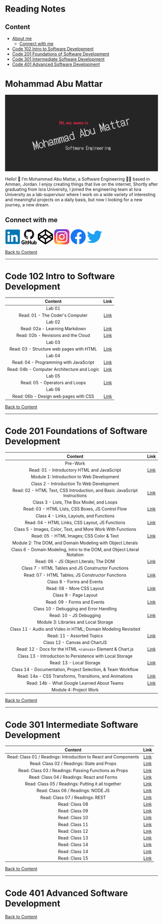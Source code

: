 # Reading Notes

## Content
- [About me](#mohammad-abu-mattar)
    - [Connect with me](#connect-with-me)
- [Code 102 Intro to Software Development](#code-102-intro-to-software-development)
- [Code 201 Foundations of Software Development](#code-201-foundations-of-Software-development)
- [Code 301 Intermediate Software Development](#code-301-intermediate-software-development)
- [Code 401 Advanced Software Development](#code-401-advanced-software-development)

# Mohammad Abu Mattar

[![Header](./assets/img/imgHeader.png "Header")](https://mkabumattar.github.io/)

Hello! 👋 I’m Mohammad Abu Mattar, a Software Engineering 👨‍💻 based in Amman, Jordan. I enjoy creating things that live on the internet, Shortly after graduating from Isra University, I joined the engineering team at Isra University as a lab-supervisor where I work on a wide variety of interesting and meaningful projects on a daily basis, but now I looking for a new journey, a new dream.

## Connect with me

<a href="https://www.linkedin.com/in/mkabumattar/" target="blank"><img src="./assets/icons/linkedin.png" alt="mkabumattar | LinkediIn" height="50" width="50" /></a>
<a href="https://github.com/MKAbuMattar" target="blank"><img src="./assets/icons/github.png" alt="mkabumattar | GitHub" height="50" width="50" /></a>
<a href="https://codepen.io/mkabumattar" target="blank"><img src="./assets/icons/codepen.png" alt="mkabumattar | CodePen" height="50" width="50" /></a>
<a href="https://instagram.com/mkabumattar" target="blank"><img src="./assets/icons/instagram.png" alt="mkabumattar | Instagram" height="50" width="50" /></a>
<a href="https://fb.com/mkabumattar" target="blank"><img src="./assets/icons/facebook.png" alt="mkabumattar | Facebook" height="50" width="50" /></a>
<a href="https://twitter.com/mkabumattar" target="blank"><img src="./assets/icons/twitter.png" alt="mkabumattar | Twitter" height="50" width="50" /></a>

[Back to Content](#content)

***

# Code 102 Intro to Software Development

| Content                                | Link |
| :------------------------------------: | :---------: |
| Lab 01                                  |
| Read: 01 - The Coder's Computer       | [Link](./class01/) |
| Lab 02                                 |
| Read: 02a - Learning Markdown         | [Link](./class02/README02A) |
| Read: 02b - Revisions and the Cloud   | [Link](./class02/README02B) |
| Lab 03                                 |
| Read: 03 - Structure web pages with HTML   | [Link](./class03/) |
| Lab 04                                  |
| Read: 04 - Programming with JavaScript   | [Link](./class04/READ04A) |
| Read: 04b - Computer Architecture and Logic | [Link](./class04/READ04B) |
| Lab 05                                 |
| Read: 05 - Operators and Loops | [Link](./class05/) |
| Lab 06                                 |
| Read: 06b - Design web pages with CSS | [Link](./class06/) |

[Back to Content](#content)

***

# Code 201 Foundations of Software Development

| Content                                | Link |
| :------------------------------------: | :---------: |
| Pre-Work |
| Read: 01 - Introductory HTML and JavaScript | [Link](./class07/) |
| Module 1: Introduction to Web Development  |
| Class 2 - Introduction To Web Development |
| Read: 02 - HTML Text, CSS Introduction, and Basic JavaScript Instructions | [Link](./class08/) |
| Class 3 - Lists, The Box Model, and Loops |
| Read: 03 - HTML Lists, CSS Boxes, JS Control Flow | [Link](./class09/) |
| Class 4 - Links, Layouts, and Functions |
| Read: 04 - HTML Links, CSS Layout, JS Functions | [Link](./class10/) |
| Class 5 - Images, Color, Text, and More Work With Functions |
| Read: 05 - HTML Images; CSS Color & Text | [Link](./class11/) |
| Module 2: The DOM, and Domain Modeling with Object Literals |
| Class 6 - Domain Modeling, Intro to the DOM, and Object Literal Notation |
| Read: 06 - JS Object Literals; The DOM | [Link](./class12/) |
| Class 7 - HTML Tables and JS Constructor Functions |
| Read: 07 - HTML Tables; JS Constructor Functions | [Link](./class13/) |
| Class 8 - Forms and Events |
| Read: 08 - More CSS Layout | [Link](./class14/) |
| Class 9 - Page Layout |
| Read: 09 - Forms and Events | [Link](./class15/) |
| Class 10 - Debugging and Error Handling |
| Read: 10 - JS Debugging | [Link](./class16/) |
| Module 3: Libraries and Local Storage |
| Class 11 - Audio and Video in HTML; Domain Modeling Revisited |
| Read: 11 - Assorted Topics | [Link](./class17/) |
| Class 12 - Canvas and ChartJS |
| Read: 12 - Docs for the HTML `<canvas>` Element & Chart.js | [Link](./class18/) |
| Class 13 - Introduction to Persistence with Local Storage |
| Read: 13 - Local Storage | [Link](./class19/) |
| Class 14 - Documentation, Project Selection, & Team Workflow |
| Read: 14a - CSS Transforms, Transitions, and Animations | [Link](./class20/a/) |
| Read: 14b - What Google Learned About Teams | [Link](./class20/b/) |
| Module 4: Project Work |

[Back to Content](#content)

***

# Code 301 Intermediate Software Development

| Content                                | Link |
| :------------------------------------: | :---------: |
| Read: Class 01 / Readings: Introduction to React and Components | [Link](./301/read01/) |
| Read: Class 02 / Readings: State and Props | [Link](./301/read02/) |
| Read: Class 03 / Readings: Passing Functions as Props | [Link](./301/read03/) |
| Read: Class 04 / Readings: React and Forms | [Link](./301/read04/) |
| Read: Class 05 / Readings: Putting it all together | [Link](./301/read05/) |
| Read: Class 06 / Readings: NODE.JS | [Link](./301/read06/) |
| Read: Class 07 / Readings: REST | [Link](./301/read07/) |
| Read: Class 08 | [Link](./301/read08/) |
| Read: Class 09 | [Link](./301/read09/) |
| Read: Class 10 | [Link](./301/read10/) |
| Read: Class 11 | [Link](./301/read11/) |
| Read: Class 12 | [Link](./301/read12/) |
| Read: Class 13 | [Link](./301/read13/) |
| Read: Class 14 | [Link](./301/read14/a/) |
| Read: Class 14 | [Link](./301/read14/b/) |
| Read: Class 15 | [Link](./301/read15/) |

[Back to Content](#content)

***

# Code 401 Advanced Software Development

[Back to Content](#content)
